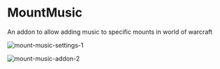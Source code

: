 # MountMusic
An addon to allow adding music to specific mounts in world of warcraft

![mount-music-settings-1](https://github.com/kpierc11/Wow-Mount-Music-Addon/assets/35708070/df0fb9c4-1f71-4999-9677-d21f12e8241d)

![mount-music-addon-2](https://github.com/kpierc11/Wow-Mount-Music-Addon/assets/35708070/e2e91d44-3d92-4627-bed9-b068582b1b14)
